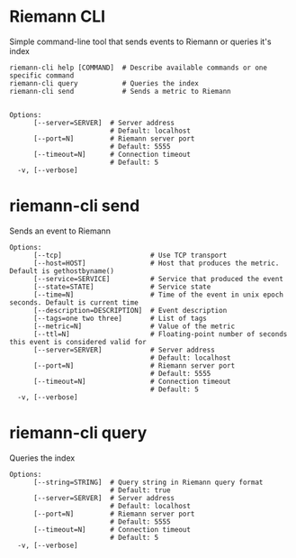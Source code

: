 Riemann CLI
===========

Simple command-line tool that sends events to Riemann or queries it's index

    riemann-cli help [COMMAND]  # Describe available commands or one specific command
    riemann-cli query           # Queries the index
    riemann-cli send            # Sends a metric to Riemann


    Options:
          [--server=SERVER]  # Server address
                             # Default: localhost
          [--port=N]         # Riemann server port
                             # Default: 5555
          [--timeout=N]      # Connection timeout
                             # Default: 5
      -v, [--verbose]        


# riemann-cli send

Sends an event to Riemann

    Options:
          [--tcp]                      # Use TCP transport
          [--host=HOST]                # Host that produces the metric. Default is gethostbyname()
          [--service=SERVICE]          # Service that produced the event
          [--state=STATE]              # Service state
          [--time=N]                   # Time of the event in unix epoch seconds. Default is current time
          [--description=DESCRIPTION]  # Event description
          [--tags=one two three]       # List of tags
          [--metric=N]                 # Value of the metric
          [--ttl=N]                    # Floating-point number of seconds this event is considered valid for
          [--server=SERVER]            # Server address
                                       # Default: localhost
          [--port=N]                   # Riemann server port
                                       # Default: 5555
          [--timeout=N]                # Connection timeout
                                       # Default: 5
      -v, [--verbose]                  


# riemann-cli query

Queries the index

    Options:
          [--string=STRING]  # Query string in Riemann query format
                             # Default: true
          [--server=SERVER]  # Server address
                             # Default: localhost
          [--port=N]         # Riemann server port
                             # Default: 5555
          [--timeout=N]      # Connection timeout
                             # Default: 5
      -v, [--verbose]        
